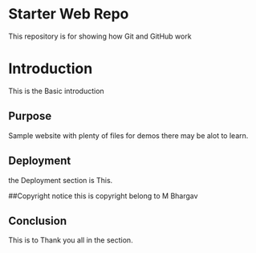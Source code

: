 # Starter Web Repo

This repository is for showing how Git and GitHub work

# Introduction
This is the Basic introduction

## Purpose

Sample website with plenty of files for demos there may be alot to learn.

## Deployment 
the Deployment section is This.

##Copyright notice
this is copyright belong to M Bhargav

## Conclusion
This is to Thank you all in the section.